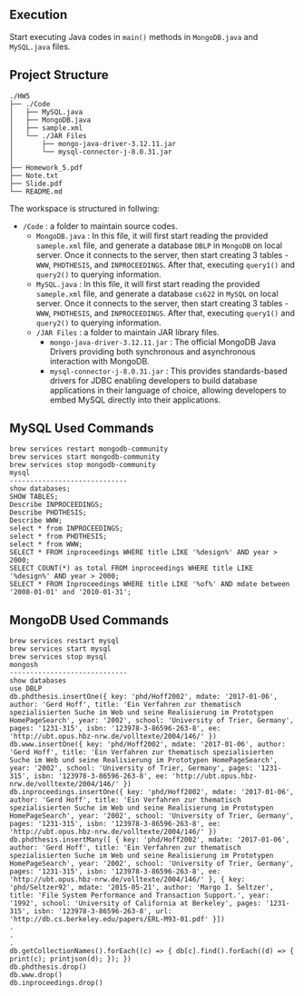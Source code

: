 ## Execution

Start executing Java codes in `main()` methods in `MongoDB.java` and `MySQL.java` files.

## Project Structure

```
./HW5
├── ./Code
│   ├── MySQL.java
│   ├── MongoDB.java
│   ├── sample.xml
│   └── ./JAR Files
│       ├── mongo-java-driver-3.12.11.jar
│       └── mysql-connector-j-8.0.31.jar
│
├── Homework_5.pdf
├── Note.txt
├── Slide.pdf
└── README.md
```

The workspace is structured in follwing:

- `/Code` : a folder to maintain source codes.
    - `MongoDB.java` : In this file, it will first start reading the provided `sameple.xml` file, and generate a database `DBLP` in `MongoDB` on local server. Once it connects to the server, then start creating 3 tables - `WWW`, `PHDTHESIS`, and `INPROCEEDINGS`. After that, executing `query1()` and `query2()` to querying information.
    - `MySQL.java` : In this file, it will first start reading the provided `sameple.xml` file, and generate a database `cs622` in `MySQL` on local server. Once it connects to the server, then start creating 3 tables - `WWW`, `PHDTHESIS`, and `INPROCEEDINGS`. After that, executing `query1()` and `query2()` to querying information.
    - `/JAR Files` : a folder to maintain JAR library files.
        - `mongo-java-driver-3.12.11.jar` : The official MongoDB Java Drivers providing both synchronous and asynchronous interaction with MongoDB.
        - `mysql-connector-j-8.0.31.jar` : This provides standards-based drivers for JDBC enabling developers to build database applications in their language of choice, allowing developers to embed MySQL directly into their applications.


## MySQL Used Commands

```
brew services restart mongodb-community
brew services start mongodb-community
brew services stop mongodb-community
mysql
-----------------------------
show databases;
SHOW TABLES;
Describe INPROCEEDINGS;
Describe PHDTHESIS;
Describe WWW;
select * from INPROCEEDINGS;
select * from PHDTHESIS;
select * from WWW;
SELECT * FROM inproceedings WHERE title LIKE '%design%' AND year > 2000;
SELECT COUNT(*) as total FROM inproceedings WHERE title LIKE '%design%' AND year > 2000;
SELECT * FROM Inproceedings WHERE title LIKE '%of%' AND mdate between '2008-01-01' and '2010-01-31';
```

## MongoDB Used Commands

```
brew services restart mysql
brew services start mysql
brew services stop mysql
mongosh
-----------------------------
show databases
use DBLP
db.phdthesis.insertOne({ key: 'phd/Hoff2002', mdate: '2017-01-06', author: 'Gerd Hoff', title: 'Ein Verfahren zur thematisch spezialisierten Suche im Web und seine Realisierung im Prototypen HomePageSearch', year: '2002', school: 'University of Trier, Germany', pages: '1231-315', isbn: '123978-3-86596-263-8', ee: 'http://ubt.opus.hbz-nrw.de/volltexte/2004/146/' })
db.www.insertOne({ key: 'phd/Hoff2002', mdate: '2017-01-06', author: 'Gerd Hoff', title: 'Ein Verfahren zur thematisch spezialisierten Suche im Web und seine Realisierung im Prototypen HomePageSearch', year: '2002', school: 'University of Trier, Germany', pages: '1231-315', isbn: '123978-3-86596-263-8', ee: 'http://ubt.opus.hbz-nrw.de/volltexte/2004/146/' })
db.inproceedings.insertOne({ key: 'phd/Hoff2002', mdate: '2017-01-06', author: 'Gerd Hoff', title: 'Ein Verfahren zur thematisch spezialisierten Suche im Web und seine Realisierung im Prototypen HomePageSearch', year: '2002', school: 'University of Trier, Germany', pages: '1231-315', isbn: '123978-3-86596-263-8', ee: 'http://ubt.opus.hbz-nrw.de/volltexte/2004/146/' })
db.phdthesis.insertMany([ { key: 'phd/Hoff2002', mdate: '2017-01-06', author: 'Gerd Hoff', title: 'Ein Verfahren zur thematisch spezialisierten Suche im Web und seine Realisierung im Prototypen HomePageSearch', year: '2002', school: 'University of Trier, Germany', pages: '1231-315', isbn: '123978-3-86596-263-8', ee: 'http://ubt.opus.hbz-nrw.de/volltexte/2004/146/' }, { key: 'phd/Seltzer92', mdate: '2015-05-21', author: 'Margo I. Seltzer', title: 'File System Performance and Transaction Support.', year: '1992', school: 'University of California at Berkeley', pages: '1231-315', isbn: '123978-3-86596-263-8', url: 'http://db.cs.berkeley.edu/papers/ERL-M93-01.pdf' }])
.
.
.
db.getCollectionNames().forEach((c) => { db[c].find().forEach((d) => { print(c); printjson(d); }); })
db.phdthesis.drop()
db.www.drop()
db.inproceedings.drop()
```